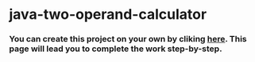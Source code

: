 # java-two-operand-calculator

### You can create this project on your own by cliking [here](https://www.javaguicodexample.com/javadesktopguinetbeans3.html). This page will lead you to complete the work step-by-step.
